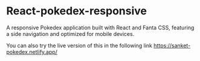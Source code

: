# React-pokedex-responsive
 A responsive Pokedex application built with React and Fanta CSS, featuring a side navigation and optimized for mobile devices.

You can also try the live version of this in the following link
https://sanket-pokedex.netlify.app/
